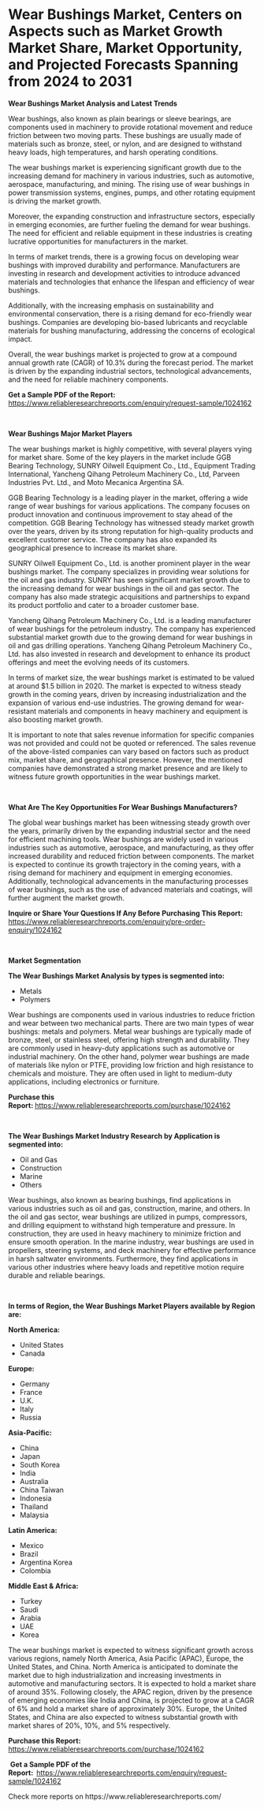 <p><h1>Wear Bushings Market, Centers on Aspects such as Market Growth Market Share, Market Opportunity, and Projected Forecasts Spanning from 2024 to 2031</h1></p><p><strong>Wear Bushings Market Analysis and Latest Trends</strong></p>
<p><p>Wear bushings, also known as plain bearings or sleeve bearings, are components used in machinery to provide rotational movement and reduce friction between two moving parts. These bushings are usually made of materials such as bronze, steel, or nylon, and are designed to withstand heavy loads, high temperatures, and harsh operating conditions.</p><p>The wear bushings market is experiencing significant growth due to the increasing demand for machinery in various industries, such as automotive, aerospace, manufacturing, and mining. The rising use of wear bushings in power transmission systems, engines, pumps, and other rotating equipment is driving the market growth.</p><p>Moreover, the expanding construction and infrastructure sectors, especially in emerging economies, are further fueling the demand for wear bushings. The need for efficient and reliable equipment in these industries is creating lucrative opportunities for manufacturers in the market.</p><p>In terms of market trends, there is a growing focus on developing wear bushings with improved durability and performance. Manufacturers are investing in research and development activities to introduce advanced materials and technologies that enhance the lifespan and efficiency of wear bushings.</p><p>Additionally, with the increasing emphasis on sustainability and environmental conservation, there is a rising demand for eco-friendly wear bushings. Companies are developing bio-based lubricants and recyclable materials for bushing manufacturing, addressing the concerns of ecological impact.</p><p>Overall, the wear bushings market is projected to grow at a compound annual growth rate (CAGR) of 10.3% during the forecast period. The market is driven by the expanding industrial sectors, technological advancements, and the need for reliable machinery components.</p></p>
<p><strong>Get a Sample PDF of the Report:&nbsp;</strong> <a href="https://www.reliableresearchreports.com/enquiry/request-sample/1024162">https://www.reliableresearchreports.com/enquiry/request-sample/1024162</a></p>
<p>&nbsp;</p>
<p><strong>Wear Bushings Major Market Players</strong></p>
<p><p>The wear bushings market is highly competitive, with several players vying for market share. Some of the key players in the market include GGB Bearing Technology, SUNRY Oilwell Equipment Co., Ltd., Equipment Trading International, Yancheng Qihang Petroleum Machinery Co., Ltd, Parveen Industries Pvt. Ltd., and Moto Mecanica Argentina SA.</p><p>GGB Bearing Technology is a leading player in the market, offering a wide range of wear bushings for various applications. The company focuses on product innovation and continuous improvement to stay ahead of the competition. GGB Bearing Technology has witnessed steady market growth over the years, driven by its strong reputation for high-quality products and excellent customer service. The company has also expanded its geographical presence to increase its market share.</p><p>SUNRY Oilwell Equipment Co., Ltd. is another prominent player in the wear bushings market. The company specializes in providing wear solutions for the oil and gas industry. SUNRY has seen significant market growth due to the increasing demand for wear bushings in the oil and gas sector. The company has also made strategic acquisitions and partnerships to expand its product portfolio and cater to a broader customer base.</p><p>Yancheng Qihang Petroleum Machinery Co., Ltd. is a leading manufacturer of wear bushings for the petroleum industry. The company has experienced substantial market growth due to the growing demand for wear bushings in oil and gas drilling operations. Yancheng Qihang Petroleum Machinery Co., Ltd. has also invested in research and development to enhance its product offerings and meet the evolving needs of its customers.</p><p>In terms of market size, the wear bushings market is estimated to be valued at around $1.5 billion in 2020. The market is expected to witness steady growth in the coming years, driven by increasing industrialization and the expansion of various end-use industries. The growing demand for wear-resistant materials and components in heavy machinery and equipment is also boosting market growth.</p><p>It is important to note that sales revenue information for specific companies was not provided and could not be quoted or referenced. The sales revenue of the above-listed companies can vary based on factors such as product mix, market share, and geographical presence. However, the mentioned companies have demonstrated a strong market presence and are likely to witness future growth opportunities in the wear bushings market.</p></p>
<p>&nbsp;</p>
<p><strong>What Are The Key Opportunities For Wear Bushings Manufacturers?</strong></p>
<p><p>The global wear bushings market has been witnessing steady growth over the years, primarily driven by the expanding industrial sector and the need for efficient machining tools. Wear bushings are widely used in various industries such as automotive, aerospace, and manufacturing, as they offer increased durability and reduced friction between components. The market is expected to continue its growth trajectory in the coming years, with a rising demand for machinery and equipment in emerging economies. Additionally, technological advancements in the manufacturing processes of wear bushings, such as the use of advanced materials and coatings, will further augment the market growth.</p></p>
<p><strong>Inquire or Share Your Questions If Any Before Purchasing This Report:</strong> <a href="https://www.reliableresearchreports.com/enquiry/pre-order-enquiry/1024162">https://www.reliableresearchreports.com/enquiry/pre-order-enquiry/1024162</a></p>
<p>&nbsp;</p>
<p><strong>Market Segmentation</strong></p>
<p><strong>The Wear Bushings Market Analysis by types is segmented into:</strong></p>
<p><ul><li>Metals</li><li>Polymers</li></ul></p>
<p><p>Wear bushings are components used in various industries to reduce friction and wear between two mechanical parts. There are two main types of wear bushings: metals and polymers. Metal wear bushings are typically made of bronze, steel, or stainless steel, offering high strength and durability. They are commonly used in heavy-duty applications such as automotive or industrial machinery. On the other hand, polymer wear bushings are made of materials like nylon or PTFE, providing low friction and high resistance to chemicals and moisture. They are often used in light to medium-duty applications, including electronics or furniture.</p></p>
<p><strong>Purchase this Report:&nbsp;</strong><a href="https://www.reliableresearchreports.com/purchase/1024162">https://www.reliableresearchreports.com/purchase/1024162</a></p>
<p>&nbsp;</p>
<p><strong>The Wear Bushings Market Industry Research by Application is segmented into:</strong></p>
<p><ul><li>Oil and Gas</li><li>Construction</li><li>Marine</li><li>Others</li></ul></p>
<p><p>Wear bushings, also known as bearing bushings, find applications in various industries such as oil and gas, construction, marine, and others. In the oil and gas sector, wear bushings are utilized in pumps, compressors, and drilling equipment to withstand high temperature and pressure. In construction, they are used in heavy machinery to minimize friction and ensure smooth operation. In the marine industry, wear bushings are used in propellers, steering systems, and deck machinery for effective performance in harsh saltwater environments. Furthermore, they find applications in various other industries where heavy loads and repetitive motion require durable and reliable bearings.</p></p>
<p>&nbsp;</p>
<p><strong>In terms of Region, the Wear Bushings Market Players available by Region are:</strong></p>
<p>
    <p> <strong> North America: </strong>
        <ul>
            <li>United States</li>
            <li>Canada</li>
        </ul>
        </p> 
    <p> <strong> Europe: </strong>
        <ul>
            <li>Germany</li>
            <li>France</li>
            <li>U.K.</li>
            <li>Italy</li>
            <li>Russia</li>
        </ul>
        </p> 
    <p> <strong> Asia-Pacific: </strong>
        <ul>
            <li>China</li>
            <li>Japan</li>
            <li>South Korea</li>
            <li>India</li>
            <li>Australia</li>
            <li>China Taiwan</li>
            <li>Indonesia</li>
            <li>Thailand</li>
            <li>Malaysia</li>
        </ul>
        </p> 
    <p> <strong> Latin America: </strong>
        <ul>
            <li>Mexico</li>
            <li>Brazil</li>
            <li>Argentina Korea</li>
            <li>Colombia</li>
        </ul>
        </p> 
    <p> <strong> Middle East & Africa: </strong>
        <ul>
            <li>Turkey</li>
            <li>Saudi</li>
            <li>Arabia</li>
            <li>UAE</li>
            <li>Korea</li>
        </ul>
    </p>
    </p>
<p><p>The wear bushings market is expected to witness significant growth across various regions, namely North America, Asia Pacific (APAC), Europe, the United States, and China. North America is anticipated to dominate the market due to high industrialization and increasing investments in automotive and manufacturing sectors. It is expected to hold a market share of around 35%. Following closely, the APAC region, driven by the presence of emerging economies like India and China, is projected to grow at a CAGR of 6% and hold a market share of approximately 30%. Europe, the United States, and China are also expected to witness substantial growth with market shares of 20%, 10%, and 5% respectively.</p></p>
<p><strong>Purchase this Report: </strong><a href="https://www.reliableresearchreports.com/purchase/1024162">https://www.reliableresearchreports.com/purchase/1024162</a></p>
<p>&nbsp;<strong>Get a Sample PDF of the Report:&nbsp;&nbsp;</strong><a href="https://www.reliableresearchreports.com/enquiry/request-sample/1024162">https://www.reliableresearchreports.com/enquiry/request-sample/1024162</a></p>
<p><strong></strong></p>
<p>Check more reports on https://www.reliableresearchreports.com/</p>